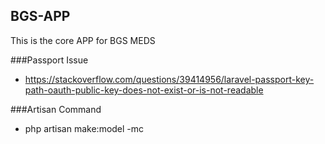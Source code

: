 ## BGS-APP

This is the core APP for BGS MEDS

###Passport Issue 
- https://stackoverflow.com/questions/39414956/laravel-passport-key-path-oauth-public-key-does-not-exist-or-is-not-readable

###Artisan Command
- php artisan make:model <ModelName> -mc